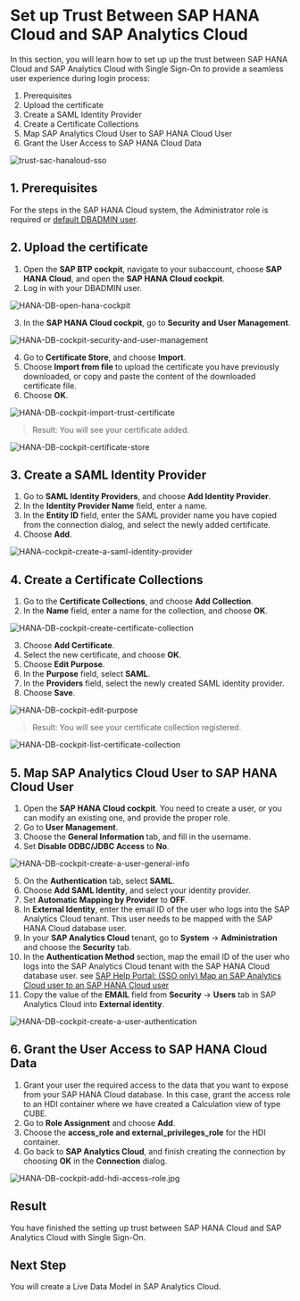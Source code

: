 # Set up Trust Between SAP HANA Cloud and SAP Analytics Cloud

In this section, you will learn how to set up up the trust between SAP HANA Cloud and SAP Analytics Cloud with Single Sign-On to provide a seamless user experience during login process:

  1. Prerequisites
  2. Upload the certificate
  3. Create a SAML Identity Provider
  4. Create a Certificate Collections
  5. Map SAP Analytics Cloud User to SAP HANA Cloud User
  6. Grant the User Access to SAP HANA Cloud Data
  
![trust-sac-hanaloud-sso](./images/solution-diagram-trust-sac-hana-sso.jpg)

## 1. Prerequisites

For the steps in the SAP HANA Cloud system, the Administrator role is required or [default DBADMIN user](https://help.sap.com/docs/HANA_CLOUD_DATABASE/f9c5015e72e04fffa14d7d4f7267d897/5b35402c47b344d882ac13c661aff1c0.html?version=2021_01_QRC).

## 2. Upload the certificate

1. Open  the **SAP BTP cockpit**, navigate to your subaccount, choose **SAP HANA Cloud**, and open the **SAP HANA Cloud cockpit**.
3. Log in with your DBADMIN user.

![HANA-DB-open-hana-cockpit](./images/HANA-DB-open-hana-cockpit.jpg)

3. In the **SAP HANA Cloud cockpit**, go to **Security and User Management**.

![HANA-DB-cockpit-security-and-user-management](./images/HANA-DB-cockpit-security-and-user-management.jpg)

4. Go to **Certificate Store**, and choose **Import**.
5. Choose **Import from file** to upload the certificate you have previously downloaded, or copy and paste the content of the downloaded certificate file.
6. Choose **OK**.

![HANA-DB-cockpit-import-trust-certificate](./images/HANA-DB-cockpit-import-trust-certificate.jpg)

>Result: You will see your certificate added.

![HANA-DB-cockpit-certificate-store](./images/HANA-DB-cockpit-certificate-store.jpg)

## 3. Create a SAML Identity Provider

1. Go to **SAML Identity Providers**, and choose **Add Identity Provider**.
2. In the **Identity Provider Name** field, enter a name.
3. In the **Entity ID** field, enter the SAML provider name you have copied from the connection dialog, and select the newly added certificate.
4. Choose **Add**.

![HANA-cockpit-create-a-saml-identity-provider](./images/HANA-cockpit-create-a-saml-identity-provider.jpg)

## 4. Create a Certificate Collections

1. Go to the **Certificate Collections**, and choose **Add Collection**.
2. In the **Name** field, enter a name for the collection, and choose **OK**.


![HANA-DB-cockpit-create-certificate-collection](./images/HANA-DB-cockpit-create-certificate-collection.jpg)

3. Choose **Add Certificate**.
4. Select the new certificate, and choose **OK**.
5. Choose **Edit Purpose**.
6. In the **Purpose** field, select **SAML**.
7. In the **Providers** field, select the newly created SAML identity provider.
8. Choose **Save**.

![HANA-DB-cockpit-edit-purpose](./images/HANA-DB-cockpit-edit-purpose.jpg)

>Result: You will see your certificate collection registered.

![HANA-DB-cockpit-list-certificate-collection](./images/HANA-DB-cockpit-list-certificate-collection.jpg)

## 5. Map SAP Analytics Cloud User to SAP HANA Cloud User

1. Open the **SAP HANA Cloud cockpit**. You need to create a user, or you can modify an existing one, and provide the proper role.
2. Go to **User Management**.
3. Choose the **General Information** tab, and fill in the username.
4. Set **Disable ODBC/JDBC Access** to **No**.

![HANA-DB-cockpit-create-a-user-general-info](./images/HANA-DB-cockpit-create-a-user-general-info.jpg)

5. On the **Authentication** tab, select **SAML**.
6. Choose **Add SAML Identity**, and select your identity provider.
7. Set **Automatic Mapping by Provider** to **OFF**.
8. In **External Identity**, enter the email ID of the user who logs into the SAP Analytics Cloud tenant. This user needs to be mapped with the SAP HANA Cloud database user.
9. In your **SAP Analytics Cloud** tenant, go to **System** &rarr; **Administration** and choose the **Security** tab.
10. In the **Authentication Method** section, map the email ID of the user who logs into the SAP Analytics Cloud tenant with the SAP HANA Cloud database user. see [SAP Help Portal: (SSO only) Map an SAP Analytics Cloud user to an SAP HANA Cloud user](https://help.sap.com/docs/SAP_ANALYTICS_CLOUD/00f68c2e08b941f081002fd3691d86a7/5bd569b3f75f49f29e9ec251fd6a1386.html#(sso-only)-map-an-sap-analytics-cloud-user-to-an-sap-hana-cloud-user)
13. Copy the value of the **EMAIL** field from **Security** &rarr; **Users** tab in SAP Analytics Cloud into **External identity**.

![HANA-DB-cockpit-create-a-user-authentication](./images/HANA-DB-cockpit-create-a-user-authentication.jpg)

## 6. Grant the User Access to SAP HANA Cloud Data

1. Grant your user the required access to the data that you want to expose from your SAP HANA Cloud database. In this case, grant the access role to an HDI container where we have created a Calculation view of type CUBE. 
2. Go to **Role Assignment** and choose **Add**.
3. Choose the **access_role and external_privileges_role** for the HDI container.
4. Go back to **SAP Analytics Cloud**, and finish creating the connection by choosing **OK** in the **Connection** dialog.

![HANA-DB-cockpit-add-hdi-access-role.jpg](./images/HANA-DB-cockpit-add-hdi-access-role.jpg)

## Result
You have finished the setting up trust between SAP HANA Cloud and SAP Analytics Cloud with Single Sign-On.

## Next Step
You will create a Live Data Model in SAP Analytics Cloud.
